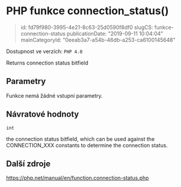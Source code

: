PHP funkce connection_status()
================================

> id: fd79f980-3995-4e21-8c63-25d0590f8df0
> slugCS: funkce-connection-status
> publicationDate: "2019-09-11 10:04:04"
> mainCategoryId: "0eeab3a7-a54b-46db-a253-ca6100145648"

Dostupnost ve verzích: `PHP 4.0`

Returns connection status bitfield


Parametry
--------------

Funkce nemá žádné vstupní parametry.

Návratové hodnoty
----------------

`int`

the connection status bitfield, which can be used against the
CONNECTION_XXX constants to determine the connection
status.

Další zdroje
------------

https://php.net/manual/en/function.connection-status.php
